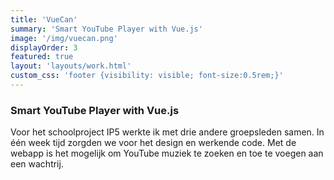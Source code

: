 ```yaml
---
title: 'VueCan'
summary: 'Smart YouTube Player with Vue.js'
image: '/img/vuecan.png'
displayOrder: 3
featured: true
layout: 'layouts/work.html'
custom_css: 'footer {visibility: visible; font-size:0.5rem;}'
---
```

### Smart YouTube Player with Vue.js
Voor het schoolproject IP5 werkte ik met drie andere groepsleden samen. In één week tijd zorgden we voor het design en werkende code. Met de webapp is het mogelijk om YouTube muziek te zoeken en toe te voegen aan een wachtrij.
